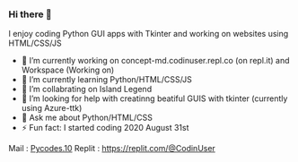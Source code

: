 ### Hi there 👋
I enjoy coding Python GUI apps with Tkinter and working on websites using HTML/CSS/JS

- 🔭 I’m currently working on concept-md.codinuser.repl.co (on repl.it) and Workspace (Working on)
- 🌱 I’m currently learning Python/HTML/CSS/JS
- 👯 I’m collabrating on Island Legend
- 🤔 I’m looking for help with creatinng beatiful GUIS with tkinter (currently using Azure-ttk)
- 💬 Ask me about Python/HTML/CSS
- ⚡ Fun fact: I started coding 2020 August 31st

Mail : [Pycodes.10](mailto:pycodes.10@gmail.com)
Replit : https://replit.com/@CodinUser
